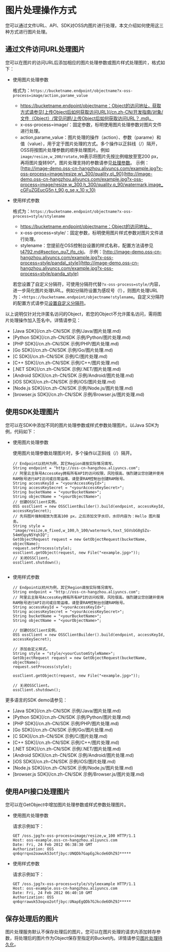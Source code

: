 # 图片处理操作方式

您可以通过文件URL、API、SDK对OSS内图片进行处理，本文介绍如何使用这三种方式进行图片处理。

## 通过文件访问URL处理图片

您可以在图片的访问URL后添加相应的图片处理参数或图片样式处理图片，格式如下：

-   使用图片处理参数

    格式为：`https://bucketname.endpoint/objectname?x-oss-process=image/action,parame_value`

    -   https://bucketname.endpoint/objectname：Object的访问地址，获取方式请参见[上传Object后如何获取访问URL](/cn.zh-CN/开发指南/对象/文件（Object）/常见问题/上传Object后如何获取访问URL？.md)。
    -   x-oss-process=image/：固定参数，标明使用图片处理参数对图片文件进行处理。
    -   action,parame\_value：图片处理的操作（action）、参数（parame）和值（value），用于定于图片处理的方式。多个操作以正斜线（/）隔开，OSS将按图片处理参数的顺序处理图片。例如`image/resize,w_200/rotate,90`表示将图片先按比例缩放至宽200 px，再将图片旋转90°。图片处理支持的参数请参见[处理参数]()。
    示例：[http://image-demo.oss-cn-hangzhou.aliyuncs.com/example.jpg?x-oss-process=image/resize,w\_300/quality,q\_90](http://image-demo.oss-cn-hangzhou.aliyuncs.com/example.jpg?x-oss-process=image/resize,w_300,h_300/quality,q_90/watermark,image_cGFuZGEucG5n,t_90,g_se,x_10,y_10)

-   使用样式参数

    格式为：`https://bucketname.endpoint/objectname?x-oss-process=style/stylename`

    -   https://bucketname.endpoint/objectname：Object的访问地址。
    -   x-oss-process=style/：固定参数，标明使用图片样式参数对图片文件进行处理。
    -   stylename：您提前在OSS控制台设置的样式名称，配置方法请参见[t4792.md\#section\_qu7\_jfq\_ckj](/cn.zh-CN/开发指南/数据处理/图片处理指南/图片样式.md)。
    示例：[http://image-demo.oss-cn-hangzhou.aliyuncs.com/example.jpg?x-oss-process=style/panda\_style](http://image-demo.oss-cn-hangzhou.aliyuncs.com/example.jpg?x-oss-process=style/panda_style)

    若您设置了自定义分隔符，可使用分隔符代替`?x-oss-process=style/`内容，进一步简化图片处理URL。例如分隔符设置为感叹号（!），则图片处理URL为：`<https://bucketname.endpoint/objectname!stylename`。自定义分隔符的配置方式请参见[设置自定义分隔符](/cn.zh-CN/开发指南/数据处理/图片处理指南/图片原图保护.md)。


以上说明仅针对允许匿名访问的Object，若您的Object不允许匿名访问，需将图片处理操作加入签名中。详情请参见：

-   [Java SDK](/cn.zh-CN/SDK 示例/Java/图片处理.md)
-   [Python SDK](/cn.zh-CN/SDK 示例/Python/图片处理.md)
-   [PHP SDK](/cn.zh-CN/SDK 示例/PHP/图片处理.md)
-   [Go SDK](/cn.zh-CN/SDK 示例/Go/图片处理.md)
-   [C SDK](/cn.zh-CN/SDK 示例/C/图片处理.md)
-   [C++ SDK](/cn.zh-CN/SDK 示例/C++/图片处理.md)
-   [.NET SDK](/cn.zh-CN/SDK 示例/.NET/图片处理.md)
-   [Android SDK](/cn.zh-CN/SDK 示例/Android/图片处理.md)
-   [iOS SDK](/cn.zh-CN/SDK 示例/iOS/图片处理.md)
-   [Node.js SDK](/cn.zh-CN/SDK 示例/Node.js/图片处理.md)
-   [browser.js SDK](/cn.zh-CN/SDK 示例/Browser.js/图片处理.md)

## 使用SDK处理图片

您可以在SDK中添加不同的图片处理参数或样式参数处理图片。以Java SDK为例，代码如下：

-   使用图片处理参数

    使用图片处理参数处理图片时，多个操作以正斜线（/）隔开。

    ```
    // Endpoint以杭州为例，其它Region请按实际情况填写。
    String endpoint = "http://oss-cn-hangzhou.aliyuncs.com";
    // 阿里云主账号AccessKey拥有所有API的访问权限，风险很高。强烈建议您创建并使用RAM账号进行API访问或日常运维，请登录RAM控制台创建RAM账号。
    String accessKeyId = "<yourAccessKeyId>";
    String accessKeySecret = "<yourAccessKeySecret>";
    String bucketName = "<yourBucketName>";
    String objectName = "<yourObjectName>";
    // 创建OSSClient实例。
    OSS ossClient = new OSSClientBuilder().build(endpoint, accessKeyId, accessKeySecret);
    // 先将图片强制缩放为宽高100 px，之后添加文字水印，水印内容为：Hello 图片服务。
    String style = "image/resize,m_fixed,w_100,h_100/watermark,text_SGVsbG8g5Zu-54mH5pyN5YqhIQ";
    GetObjectRequest request = new GetObjectRequest(bucketName, objectName);
    request.setProcess(style);
    ossClient.getObject(request, new File("<example.jpg>"));
    // 关闭OSSClient。
    ossClient.shutdown();
                            
    ```

-   使用样式参数

    ```
    // Endpoint以杭州为例，其它Region请按实际情况填写。
    String endpoint = "http://oss-cn-hangzhou.aliyuncs.com";
    // 阿里云主账号AccessKey拥有所有API的访问权限，风险很高。强烈建议您创建并使用RAM账号进行API访问或日常运维，请登录RAM控制台创建RAM账号。
    String accessKeyId = "<yourAccessKeyId>";
    String accessKeySecret = "<yourAccessKeySecret>";
    String bucketName = "<yourBucketName>";
    String objectName = "<yourObjectName>";
    
    // 创建OSSClient实例。
    OSS ossClient = new OSSClientBuilder().build(endpoint, accessKeyId, accessKeySecret);
    
    // 添加自定义样式。
    String style = "style/<yourCustomStyleName>";
    GetObjectRequest request = new GetObjectRequest(bucketName, objectName);
    request.setProcess(style);
    
    ossClient.getObject(request, new File("<example.jpg>"));
    
    // 关闭OSSClient。
    ossClient.shutdown();
    ```


更多语言的SDK demo请参见：

-   [Java SDK](/cn.zh-CN/SDK 示例/Java/图片处理.md)
-   [Python SDK](/cn.zh-CN/SDK 示例/Python/图片处理.md)
-   [PHP SDK](/cn.zh-CN/SDK 示例/PHP/图片处理.md)
-   [Go SDK](/cn.zh-CN/SDK 示例/Go/图片处理.md)
-   [C SDK](/cn.zh-CN/SDK 示例/C/图片处理.md)
-   [C++ SDK](/cn.zh-CN/SDK 示例/C++/图片处理.md)
-   [.NET SDK](/cn.zh-CN/SDK 示例/.NET/图片处理.md)
-   [Android SDK](/cn.zh-CN/SDK 示例/Android/图片处理.md)
-   [iOS SDK](/cn.zh-CN/SDK 示例/iOS/图片处理.md)
-   [Node.js SDK](/cn.zh-CN/SDK 示例/Node.js/图片处理.md)
-   [browser.js SDK](/cn.zh-CN/SDK 示例/Browser.js/图片处理.md)

## 使用API接口处理图片

您可以在GetObject中增加图片处理参数或样式参数处理图片。

-   使用图片处理参数

    请求示例如下：

    ```
    GET /oss.jpg?x-oss-process=image/resize,w_100 HTTP/1.1
    Host: oss-example.oss-cn-hangzhou.aliyuncs.com
    Date: Fri, 24 Feb 2012 06:38:30 GMT
    Authorization: OSS qn6qrrqxo2oawuk53otfjbyc:UNQDb7GapEgJkcde6OhZ9J*****
    ```

-   使用样式参数

    请求示例如下：

    ```
    GET /oss.jpg?x-oss-process=style/styleexample HTTP/1.1
    Host: oss-example.oss-cn-hangzhou.aliyuncs.com
    Date: Fri, 24 Feb 2012 06:40:10 GMT
    Authorization: OSS qn6qrrawuk53oqxo2otfjbyc:UNapEgQDb7GJkcde6OhZ9J*****
    ```


## 保存处理后的图片

图片处理服务默认不保存处理后的图片。您可以在图片处理的请求内添加转存参数，将处理后的图片作为Object保存至指定的Bucket内。详情请参见[图片处理持久化](/cn.zh-CN/开发指南/数据处理/图片处理指南/图片处理持久化.md)。

